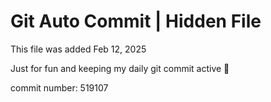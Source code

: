 # Git Auto Commit | Hidden File

This file was added Feb 12, 2025

Just for fun and keeping my daily git commit active 🤪

commit number: 519107
